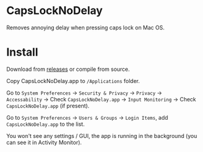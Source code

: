 # CapsLockNoDelay
Removes annoying delay when pressing caps lock on Mac OS.

# Install
Download from [releases](https://github.com/gkpln3/CapsLockNoDelay/releases) or compile from source.

Copy CapsLockNoDelay.app to `/Applications` folder.

Go to `System Preferences` -> `Security & Privacy` -> `Privacy` -> `Accessability` -> Check `CapsLockNoDelay.app` -> `Input Monitoring` -> Check `CapsLockNoDelay.app` (if present).

Go to `System Preferences` -> `Users & Groups` -> `Login Items`, add `CapsLockNoDelay.app` to the list.

You won't see any settings / GUI, the app is running in the background (you can see it in Activity Monitor).
